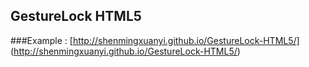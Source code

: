 
## GestureLock HTML5

###Example : [http://shenmingxuanyi.github.io/GestureLock-HTML5/] (http://shenmingxuanyi.github.io/GestureLock-HTML5/)
